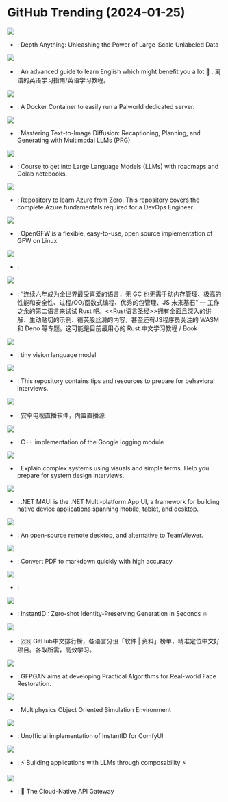 # GitHub Trending (2024-01-25)

![](https://img.shields.io/badge/Python-New%20506-green?style=flat-square&logo=appveyor)
- [](https://github.comundefined): Depth Anything: Unleashing the Power of Large-Scale Unlabeled Data

![](https://img.shields.io/badge/HTML-New%20380-green?style=flat-square&logo=appveyor)
- [](https://github.comundefined): An advanced guide to learn English which might benefit you a lot 🎉 . 离谱的英语学习指南/英语学习教程。

![](https://img.shields.io/badge/Shell-New%20250-green?style=flat-square&logo=appveyor)
- [](https://github.comundefined): A Docker Container to easily run a Palworld dedicated server.

![](https://img.shields.io/badge/Python-New%20155-green?style=flat-square&logo=appveyor)
- [](https://github.comundefined): Mastering Text-to-Image Diffusion: Recaptioning, Planning, and Generating with Multimodal LLMs (PRG)

![](https://img.shields.io/badge/Jupyter%20Notebook-New%201-green?style=flat-square&logo=appveyor)
- [](https://github.comundefined): Course to get into Large Language Models (LLMs) with roadmaps and Colab notebooks.

![](https://img.shields.io/badge/none-New%20155-green?style=flat-square&logo=appveyor)
- [](https://github.comundefined): Repository to learn Azure from Zero. This repository covers the complete Azure fundamentals required for a DevOps Engineer.

![](https://img.shields.io/badge/Go-New%20766-green?style=flat-square&logo=appveyor)
- [](https://github.comundefined): OpenGFW is a flexible, easy-to-use, open source implementation of GFW on Linux

![](https://img.shields.io/badge/Python-New%209-green?style=flat-square&logo=appveyor)
- [](https://github.comundefined): 

![](https://img.shields.io/badge/Rust-New%2015-green?style=flat-square&logo=appveyor)
- [](https://github.comundefined): “连续六年成为全世界最受喜爱的语言，无 GC 也无需手动内存管理、极高的性能和安全性、过程/OO/函数式编程、优秀的包管理、JS 未来基石" — 工作之余的第二语言来试试 Rust 吧。<<Rust语言圣经>>拥有全面且深入的讲解、生动贴切的示例、德芙般丝滑的内容，甚至还有JS程序员关注的 WASM 和 Deno 等专题。这可能是目前最用心的 Rust 中文学习教程 / Book

![](https://img.shields.io/badge/Python-New%2034-green?style=flat-square&logo=appveyor)
- [](https://github.comundefined): tiny vision language model

![](https://img.shields.io/badge/none-New%2097-green?style=flat-square&logo=appveyor)
- [](https://github.comundefined): This repository contains tips and resources to prepare for behavioral interviews.

![](https://img.shields.io/badge/C-New%20129-green?style=flat-square&logo=appveyor)
- [](https://github.comundefined): 安卓电视直播软件，内置直播源

![](https://img.shields.io/badge/C%2B%2B-New%2017-green?style=flat-square&logo=appveyor)
- [](https://github.comundefined): C++ implementation of the Google logging module

![](https://img.shields.io/badge/none-New%20307-green?style=flat-square&logo=appveyor)
- [](https://github.comundefined): Explain complex systems using visuals and simple terms. Help you prepare for system design interviews.

![](https://img.shields.io/badge/C%23-New%2015-green?style=flat-square&logo=appveyor)
- [](https://github.comundefined): .NET MAUI is the .NET Multi-platform App UI, a framework for building native device applications spanning mobile, tablet, and desktop.

![](https://img.shields.io/badge/Rust-New%20362-green?style=flat-square&logo=appveyor)
- [](https://github.comundefined): An open-source remote desktop, and alternative to TeamViewer.

![](https://img.shields.io/badge/Python-New%2023-green?style=flat-square&logo=appveyor)
- [](https://github.comundefined): Convert PDF to markdown quickly with high accuracy

![](https://img.shields.io/badge/Python-New%209-green?style=flat-square&logo=appveyor)
- [](https://github.comundefined): 

![](https://img.shields.io/badge/Python-New%20377-green?style=flat-square&logo=appveyor)
- [](https://github.comundefined): InstantID : Zero-shot Identity-Preserving Generation in Seconds 🔥

![](https://img.shields.io/badge/Java-New%20199-green?style=flat-square&logo=appveyor)
- [](https://github.comundefined): 🇨🇳 GitHub中文排行榜，各语言分设「软件 | 资料」榜单，精准定位中文好项目。各取所需，高效学习。

![](https://img.shields.io/badge/Python-New%2015-green?style=flat-square&logo=appveyor)
- [](https://github.comundefined): GFPGAN aims at developing Practical Algorithms for Real-world Face Restoration.

![](https://img.shields.io/badge/C%2B%2B-New%2021-green?style=flat-square&logo=appveyor)
- [](https://github.comundefined): Multiphysics Object Oriented Simulation Environment

![](https://img.shields.io/badge/Python-New%2061-green?style=flat-square&logo=appveyor)
- [](https://github.comundefined): Unofficial implementation of InstantID for ComfyUI

![](https://img.shields.io/badge/Python-New%20102-green?style=flat-square&logo=appveyor)
- [](https://github.comundefined): ⚡ Building applications with LLMs through composability ⚡

![](https://img.shields.io/badge/Lua-New%2031-green?style=flat-square&logo=appveyor)
- [](https://github.comundefined): 🦍 The Cloud-Native API Gateway

